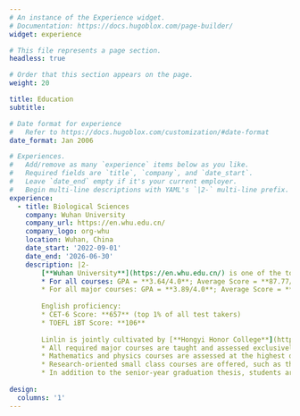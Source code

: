 ```yaml
---
# An instance of the Experience widget.
# Documentation: https://docs.hugoblox.com/page-builder/
widget: experience

# This file represents a page section.
headless: true

# Order that this section appears on the page.
weight: 20

title: Education
subtitle:

# Date format for experience
#   Refer to https://docs.hugoblox.com/customization/#date-format
date_format: Jan 2006

# Experiences.
#   Add/remove as many `experience` items below as you like.
#   Required fields are `title`, `company`, and `date_start`.
#   Leave `date_end` empty if it's your current employer.
#   Begin multi-line descriptions with YAML's `|2-` multi-line prefix.
experience:
  - title: Biological Sciences
    company: Wuhan University
    company_url: https://en.whu.edu.cn/
    company_logo: org-whu
    location: Wuhan, China
    date_start: '2022-09-01'
    date_end: '2026-06-30'
    description: |2-
        [**Wuhan University**](https://en.whu.edu.cn/) is one of the top universities in China (ranked no. 9 in China and no. 186 worldwide, QS 2026) with a strong program in Biological Sciences (ranked no. 132 worldwide, QS 2025).
        * For all courses: GPA = **3.64/4.0**; Average Score = **87.77/100**
        * For all major courses: GPA = **3.89/4.0**; Average Score = **90.56/100**
        
        English proficiency:
        * CET-6 Score: **657** (top 1% of all test takers)
        * TOEFL iBT Score: **106**
        
        Linlin is jointly cultivated by [**Hongyi Honor College**](https://hyxt.whu.edu.cn/) and [**College of Life Sciences**](https://bio.whu.edu.cn/en.htm). As a national base for training top students in fundamental disciplines, Hongyi Honor College features an undergraduate program with the following characteristics:
        * All required major courses are taught and assessed exclusively in English
        * Mathematics and physics courses are assessed at the highest difficulty level (Tier A)
        * Research-oriented small class courses are offered, such as the Hongyi Seminar
        * In addition to the senior-year graduation thesis, students are also required to complete a one-year research training project and thesis during their junior year.
        
design:
  columns: '1'
---
```

